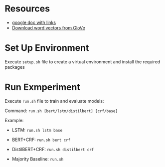# Resources

- [google doc with links](https://docs.google.com/document/d/1xYfsBLmHbwjzAoeOfT5YLmYt7ywi4LlZl88IX51toGA/edit)
- [Download word vectors from GloVe](https://nlp.stanford.edu/projects/glove/)


# Set Up Environment

Execute ``setup.sh`` file to create a virtual environment and install the required packages

# Run Exmperiment

Execute ``run.sh`` file to train and evaluate models:

Command: ``run.sh [bert/lstm/distilbert] [crf/base]``

Example:

- LSTM: ``run.sh lstm base``

- BERT+CRF: ``run.sh bert crf``

- DistilBERT+CRF: ``run.sh distilbert crf``

- Majority Baseline: ``run.sh``
